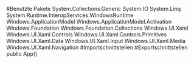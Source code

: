 #Benutzte Pakete
System.Collections.Generic
System.IO
System.Linq
System.Runtime.InteropServices.WindowsRuntime
Windows.ApplicationModel
Windows.ApplicationModel.Activation
Windows.Foundation
Windows.Foundation.Collections
Windows.UI.Xaml
Windows.UI.Xaml.Controls
Windows.UI.Xaml.Controls.Primitives
Windows.UI.Xaml.Data
Windows.UI.Xaml.Input
Windows.UI.Xaml.Media
Windows.UI.Xaml.Navigation
#Importschnittstellen
#Exportschnittstellen
public App()
